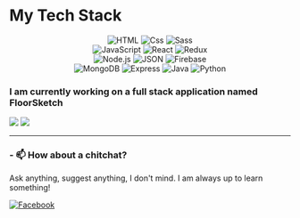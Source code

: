 
<h1>My Tech Stack</h1>
<p style="text-align:center">
  <img alt="HTML" src="https://img.shields.io/badge/HTML-E34F26?logo=html5&logoColor=white&style=for-the-badge" />
  <img alt="Css" src="https://img.shields.io/badge/CSS-1572B6?logo=css3&logoColor=white&style=for-the-badge" />
  <img alt="Sass" src="https://img.shields.io/badge/Sass-CC6699?logo=sass&logoColor=white&style=for-the-badge" />

  <br>
  <img alt="JavaScript" src="https://img.shields.io/badge/JavaScript-F7DF1E?logo=javascript&logoColor=white&style=for-the-badge" />
  
  <img alt="React" src="https://img.shields.io/badge/React-61DAFB?logo=react&logoColor=white&style=for-the-badge" />
  <img alt="Redux" src="https://img.shields.io/badge/Redux-764ABC?logo=redux&logoColor=white&style=for-the-badge" />
   <br>

  <img alt="Node.js" src="https://img.shields.io/badge/Node.js-339933?logo=node.js&logoColor=white&style=for-the-badge" />
  <img alt="JSON" src="https://img.shields.io/badge/JSON-000000?logo=json&logoColor=white&style=for-the-badge" />
  <img alt="Firebase" src="https://img.shields.io/badge/Firebase-FFCA28?logo=firebase&logoColor=white&style=for-the-badge" />
   <br>

  <img alt="MongoDB" src="https://img.shields.io/badge/MongoDB-47A248?logo=mongodb&logoColor=white&style=for-the-badge" />
  <img alt="Express" src="https://img.shields.io/badge/Express-47A248?logo=express&logoColor=white&style=for-the-badge" />
  <img alt="Java" src="https://img.shields.io/badge/Java-ff6647?logo=Java&logoColor=white&style=for-the-badge" />
  <img alt="Python" src="https://img.shields.io/badge/Python-4B8BBE?logo=Python&logoColor=white&style=for-the-badge" />

  
</p>
<h3>I am currently working on a full stack application named FloorSketch</h3>
<div>
<img src="https://github-readme-stats.vercel.app/api/top-langs/?username=asharali95&bg_color=75,FF0A8C,4A3CDB&title_color=ffffff&text_color=ffffff&hide_border=true" />
<img src="https://github-readme-stats.vercel.app/api?username=asharali95&show_icons=true&title_color=ffffff&text_color=ffffff&bg_color=40,000428,004e92&hide_border=true&include_all_commits=true" />
  
</div>  

<hr>
<h3>- 📫 How about a chitchat? </h3>
<p>Ask anything, suggest anything, I don't mind. I am always up to learn something!</p>

</a>
<a href="https://www.linkedin.com/in/ashar-ali-a0345/">
  <img
    alt="Facebook"
    src="https://img.shields.io/badge/LinkedIn-0077B5?logo=linkedin&logoColor=white&style=for-the-badge"
  />
</a>


<!-- 
Here are some ideas to get you started:

- 🔭 I’m currently working on ...
- 🌱 I’m currently learning ...
- 👯 I’m looking to collaborate on ...
- 🤔 I’m looking for help with ...
- 💬 Ask me about ...
- 📫 How to reach me: ...
- 😄 Pronouns: ...
- ⚡ Fun fact: ...
-->
